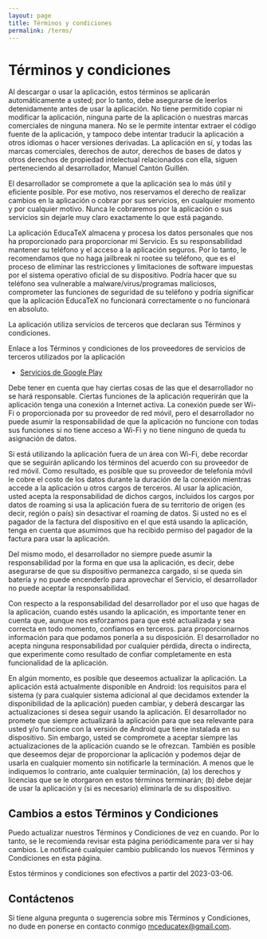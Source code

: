 ```yaml
---
layout: page
title: Términos y condiciones
permalink: /terms/
---
```


# Términos y condiciones

Al descargar o usar la aplicación, estos términos se aplicarán automáticamente a usted; por lo tanto, debe asegurarse de leerlos detenidamente antes de usar la aplicación. No tiene permitido copiar ni modificar la aplicación, ninguna parte de la aplicación o nuestras marcas comerciales de ninguna manera. No se le permite intentar extraer el código fuente de la aplicación, y tampoco debe intentar traducir la aplicación a otros idiomas o hacer versiones derivadas. La aplicación en sí, y todas las marcas comerciales, derechos de autor, derechos de bases de datos y otros derechos de propiedad intelectual relacionados con ella, siguen perteneciendo al desarrollador, Manuel Cantón Guillén.

El desarrollador se compromete a que la aplicación sea lo más útil y eficiente posible. Por ese motivo, nos reservamos el derecho de realizar cambios en la aplicación o cobrar por sus servicios, en cualquier momento y por cualquier motivo. Nunca le cobraremos por la aplicación o sus servicios sin dejarle muy claro exactamente lo que está pagando.

La aplicación EducaTeX almacena y procesa los datos personales que nos ha proporcionado para proporcionar mi Servicio. Es su responsabilidad mantener su teléfono y el acceso a la aplicación seguros. Por lo tanto, le recomendamos que no haga jailbreak ni rootee su teléfono, que es el proceso de eliminar las restricciones y limitaciones de software impuestas por el sistema operativo oficial de su dispositivo. Podría hacer que su teléfono sea vulnerable a malware/virus/programas maliciosos, comprometer las funciones de seguridad de su teléfono y podría significar que la aplicación EducaTeX no funcionará correctamente o no funcionará en absoluto.

La aplicación utiliza servicios de terceros que declaran sus Términos y condiciones.

Enlace a los Términos y condiciones de los proveedores de servicios de terceros utilizados por la aplicación

* [Servicios de Google Play](https://policies.google.com/terms)

Debe tener en cuenta que hay ciertas cosas de las que el desarrollador no se hará responsable. Ciertas funciones de la aplicación requerirán que la aplicación tenga una conexión a Internet activa. La conexión puede ser Wi-Fi o proporcionada por su proveedor de red móvil, pero el desarrollador no puede asumir la responsabilidad de que la aplicación no funcione con todas sus funciones si no tiene acceso a Wi-Fi y no tiene ninguno de queda tu asignación de datos.

Si está utilizando la aplicación fuera de un área con Wi-Fi, debe recordar que se seguirán aplicando los términos del acuerdo con su proveedor de red móvil. Como resultado, es posible que su proveedor de telefonía móvil le cobre el costo de los datos durante la duración de la conexión mientras accede a la aplicación u otros cargos de terceros. Al usar la aplicación, usted acepta la responsabilidad de dichos cargos, incluidos los cargos por datos de roaming si usa la aplicación fuera de su territorio de origen (es decir, región o país) sin desactivar el roaming de datos. Si usted no es el pagador de la factura del dispositivo en el que está usando la aplicación, tenga en cuenta que asumimos que ha recibido permiso del pagador de la factura para usar la aplicación.

Del mismo modo, el desarrollador no siempre puede asumir la responsabilidad por la forma en que usa la aplicación, es decir, debe asegurarse de que su dispositivo permanezca cargado, si se queda sin batería y no puede encenderlo para aprovechar el Servicio, el desarrollador no puede aceptar la responsabilidad.

Con respecto a la responsabilidad del desarrollador por el uso que hagas de la aplicación, cuando estés usando la aplicación, es importante tener en cuenta que, aunque nos esforzamos para que esté actualizada y sea correcta en todo momento, confiamos en terceros. para proporcionarnos información para que podamos ponerla a su disposición. El desarrollador no acepta ninguna responsabilidad por cualquier pérdida, directa o indirecta, que experimente como resultado de confiar completamente en esta funcionalidad de la aplicación.

En algún momento, es posible que deseemos actualizar la aplicación. La aplicación está actualmente disponible en Android: los requisitos para el sistema (y para cualquier sistema adicional al que decidamos extender la disponibilidad de la aplicación) pueden cambiar, y deberá descargar las actualizaciones si desea seguir usando la aplicación. El desarrollador no promete que siempre actualizará la aplicación para que sea relevante para usted y/o funcione con la versión de Android que tiene instalada en su dispositivo. Sin embargo, usted se compromete a aceptar siempre las actualizaciones de la aplicación cuando se le ofrezcan. También es posible que deseemos dejar de proporcionar la aplicación y podemos dejar de usarla en cualquier momento sin notificarle la terminación. A menos que le indiquemos lo contrario, ante cualquier terminación, (a) los derechos y licencias que se le otorgaron en estos términos terminarán; (b) debe dejar de usar la aplicación y (si es necesario) eliminarla de su dispositivo.

## Cambios a estos Términos y Condiciones

Puedo actualizar nuestros Términos y Condiciones de vez en cuando. Por lo tanto, se le recomienda revisar esta página periódicamente para ver si hay cambios. Le notificaré cualquier cambio publicando los nuevos Términos y Condiciones en esta página.

Estos términos y condiciones son efectivos a partir del 2023-03-06.

## Contáctenos

Si tiene alguna pregunta o sugerencia sobre mis Términos y Condiciones, no dude en ponerse en contacto conmigo mceducatex@gmail.com.